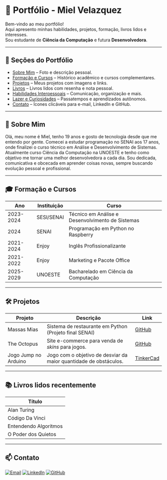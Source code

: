 # 🌟 Portfólio - Miel Velazquez

Bem-vindo ao meu portfólio!  
Aqui apresento minhas habilidades, projetos, formação, livros lidos e interesses.  
Sou estudante de **Ciência da Computação** e futura **Desenvolvedora**.

---

## 📌 Seções do Portfólio

- [Sobre Mim](#sobre-mim) – Foto e descrição pessoal.
- [Formação e Cursos](#formação-e-cursos) – Histórico acadêmico e cursos complementares.
- [Projetos](#projetos) – Meus projetos com imagens e links.
- [Livros](#livros) – Livros lidos com resenha e nota pessoal.
- [Habilidades Interpessoais](#habilidades-interpessoais) – Comunicação, organização e mais.
- [Lazer e Curiosidades](#lazer-e-curiosidades) – Passatempos e aprendizados autônomos.
- [Contato](#contato) – Ícones clicáveis para e-mail, LinkedIn e GitHub.

---

## 📖 Sobre Mim

Olá, meu nome é Miel, tenho 19 anos e gosto de tecnologia desde que me entendo por gente.
Comecei a estudar programação no SENAI aos 17 anos, onde finalizei o curso técnico em Análise e Desenvolvimento de Sistemas.
Atualmente curso Ciência da Computação na UNOESTE e tenho como objetivo me tornar uma melhor desenvolvedora a cada dia.
Sou dedicada, comunicativa e obcecada em aprender coisas novas, sempre buscando evolução pessoal e profissional.

---

## 🎓 Formação e Cursos

| Ano         | Instituição | Curso |
|------------|------------|-------|
| 2023-2024  | SESI/SENAI | Técnico em Análise e Desenvolvimento de Sistemas |
| 2024       | SENAI      | Programação em Python no Raspberry |
| 2021-2024  | Enjoy      | Inglês Profissionalizante |
| 2021-2022  | Enjoy      | Marketing e Pacote Office |
| 2025-2029  | UNOESTE    | Bacharelado em Ciência da Computação |

---

## 🛠️ Projetos

| Projeto | Descrição | Link |
|---------|-----------|------|
| Massas Mias | Sistema de restaurante em Python (Projeto final SENAI) | [GitHub](https://github.com/MielVelazquezz/massasmiasProject) |
| The Octopus | Site e-commerce para venda de <em>skins</em> para jogos. | [GitHub](https://github.com/MielVelazquezz/theoctopus) |
| Jogo Jump no Arduino | Jogo com o objetivo de desviar da maior quantidade de obstáculos. | [TinkerCad](https://www.tinkercad.com/things/2OumgaVaMPX-jogo-jump-lcd?sharecode=D_K4929X_v937-UqOMxerFhF3nKwn8JS0CT8HC66aEA) |

---

## 📚 Livros lidos recentemente

  | Título |
|-------|
| Alan Turing |
| Código Da Vinci |
| Entendendo Algoritmos |
| O Poder dos Quietos |

---

## 📫 Contato

[![Email](https://img.shields.io/badge/Email-D14836?style=flat&logo=gmail&logoColor=white)](mailto:mieljazmim@gmail.com)
[![LinkedIn](https://img.shields.io/badge/LinkedIn-0A66C2?style=flat&logo=linkedin&logoColor=white)](https://www.linkedin.com/in/miel-j-velazquez-d-s-b14473221/)
[![GitHub](https://img.shields.io/badge/GitHub-181717?style=flat&logo=github&logoColor=white)](https://github.com/MielVelazquezz)

